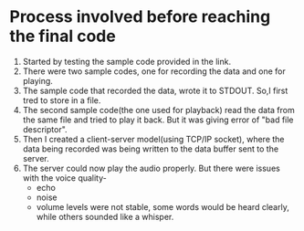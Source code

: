 # Process involved before reaching the final code

1) Started by testing the sample code provided in the link.
2) There were two sample codes, one for recording the data and one for playing.
3) The sample code that recorded the data, wrote it to STDOUT. So,I first tred to store in a file.
4) The second sample code(the one used for playback) read the data from the same file and tried to play it back. But it was giving error of "bad file descriptor".
5) Then I created a client-server model(using TCP/IP socket), where the data being recorded was being written to the data buffer sent to the server.
6) The server could now play the audio properly. But there were issues with the voice quality-
    * echo
    * noise
    * volume levels were not stable, some words would be heard clearly, while others sounded like a whisper.
